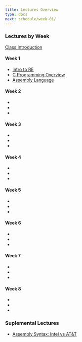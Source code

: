 ```yaml
---
title: Lectures Overview
type: docs
next: schedule/week-01/
---
```


### Lectures by Week

[Class Introduction](/lectures/week-01.html)

#### Week 1

- [Intro to RE](/lectures/week-01.html#/3)
- [C Programming Overview](/lectures/week-01.html#/4)
- [Assembly Language](/lectures/week-01.html#/5)

#### Week 2

- []()
- []()
- []()

#### Week 3

- []()
- []()
- []()

#### Week 4

- []()
- []()
- []()

#### Week 5

- []()
- []()
- []()

#### Week 6

- []()
- []()
- []()

#### Week 7

- []()
- []()
- []()

#### Week 8

- []()
- []()
- []()

### Suplemental Lectures

- [Assembly Syntax: Intel vs AT&T](supplemental/asm-syntax/)
